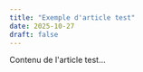 ```yaml
---
title: "Exemple d'article test"
date: 2025-10-27
draft: false
---
```


Contenu de l'article test...
